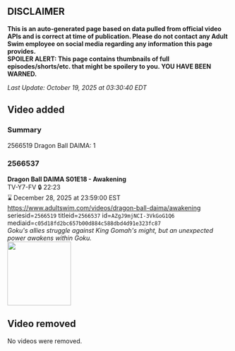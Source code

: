 ## DISCLAIMER
**This is an auto-generated page based on data pulled from official video APIs and is correct at time of publication. Please do not contact any Adult Swim employee on social media regarding any information this page provides.**  
**SPOILER ALERT: This page contains thumbnails of full episodes/shorts/etc. that might be spoilery to you. YOU HAVE BEEN WARNED.**  

_Last Update: October 19, 2025 at 03:30:40 EDT_
## Video added
### Summary
2566519 Dragon Ball DAIMA: 1  
### 2566537
**Dragon Ball DAIMA S01E18 - Awakening**  
TV-Y7-FV 🔒 22:23  
⌛ December 28, 2025 at 23:59:00 EST  
https://www.adultswim.com/videos/dragon-ball-daima/awakening  
seriesid=`2566519` titleid=`2566537` id=`AZgJ9mjNCI-3VkGoG1Q6` mediaid=`c05d18fd2bc657b00d884c588dbd4d91e323fc87`  
_Goku's allies struggle against King Gomah's might, but an unexpected power awakens within Goku._  
<a href="https://media.cdn.adultswim.com/uploads/20250714/thumbnails/2_257141323114-DBDaima_S1_18.png"><img src="https://media.cdn.adultswim.com/uploads/20250714/thumbnails/2_257141323114-DBDaima_S1_18.png" height="144px" /></a>
## Video removed
No videos were removed.  
